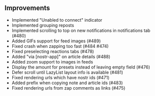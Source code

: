 ## Improvements
- Implemented "Unabled to connect" indicator
- Implemented grouping reposts
- Implemented scrolling to top on new notifications in notifications tab (#480)
- Added GIFs support for feed images (#489)
- Fixed crash when zapping too fast (#484 #474)
- Fixed preselecting reactions tabs (#478)
- Added "via [nostr-app]" on article details (#488)
- Added zoom support to images in feeds
- Display the amount for presets instead of leaving empty field (#476)
- Defer scroll until LazyList layout info is available (#481)
- Fixed rendering urls which have nostr ids (#471)
- Added prefix when copying note and article ids (#483)
- Fixed rendering urls from zap comments as links (#475)